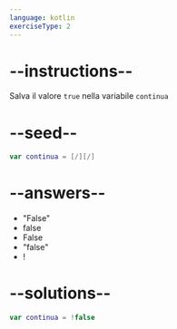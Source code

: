 ```yaml
---
language: kotlin
exerciseType: 2
---
```


# --instructions--

Salva il valore `true` nella variabile `continua`

# --seed--

```kotlin
var continua = [/][/]
```

# --answers--

- "False"
- false
- False
- "false"
- !

# --solutions--

```kotlin
var continua = !false
```

